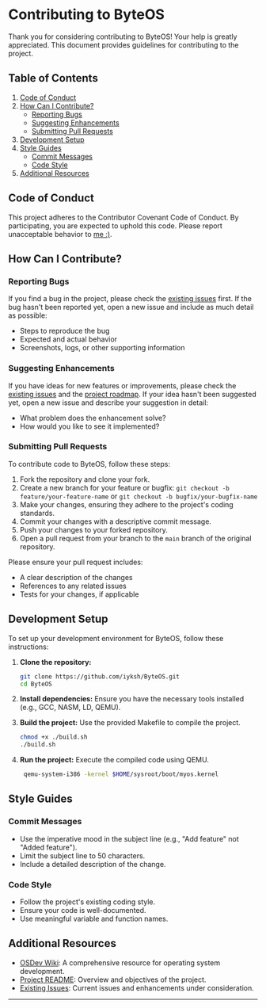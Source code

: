 # Contributing to ByteOS

Thank you for considering contributing to ByteOS! Your help is greatly appreciated. This document provides guidelines for contributing to the project.

## Table of Contents

1. [Code of Conduct](#code-of-conduct)
2. [How Can I Contribute?](#how-can-i-contribute)
   - [Reporting Bugs](#reporting-bugs)
   - [Suggesting Enhancements](#suggesting-enhancements)
   - [Submitting Pull Requests](#submitting-pull-requests)
3. [Development Setup](#development-setup)
4. [Style Guides](#style-guides)
   - [Commit Messages](#commit-messages)
   - [Code Style](#code-style)
5. [Additional Resources](#additional-resources)

## Code of Conduct

This project adheres to the Contributor Covenant Code of Conduct. By participating, you are expected to uphold this code. Please report unacceptable behavior to [me :)](mailto:gssantoz2012@gmail.com).

## How Can I Contribute?

### Reporting Bugs

If you find a bug in the project, please check the [existing issues](https://github.com/iyksh/ByteOS/issues) first. If the bug hasn't been reported yet, open a new issue and include as much detail as possible:

- Steps to reproduce the bug
- Expected and actual behavior
- Screenshots, logs, or other supporting information

### Suggesting Enhancements

If you have ideas for new features or improvements, please check the [existing issues](https://github.com/iyksh/ByteOS/issues) and the [project roadmap](https://github.com/iyksh/ByteOS/projects). If your idea hasn't been suggested yet, open a new issue and describe your suggestion in detail:

- What problem does the enhancement solve?
- How would you like to see it implemented?

### Submitting Pull Requests

To contribute code to ByteOS, follow these steps:

1. Fork the repository and clone your fork.
2. Create a new branch for your feature or bugfix: `git checkout -b feature/your-feature-name` or `git checkout -b bugfix/your-bugfix-name`
3. Make your changes, ensuring they adhere to the project's coding standards.
4. Commit your changes with a descriptive commit message.
5. Push your changes to your forked repository.
6. Open a pull request from your branch to the `main` branch of the original repository.

Please ensure your pull request includes:

- A clear description of the changes
- References to any related issues
- Tests for your changes, if applicable

## Development Setup

To set up your development environment for ByteOS, follow these instructions:

1. **Clone the repository:**
   ```sh
   git clone https://github.com/iyksh/ByteOS.git
   cd ByteOS
   ```

2. **Install dependencies:**
   Ensure you have the necessary tools installed (e.g., GCC, NASM, LD, QEMU).

3. **Build the project:**
   Use the provided Makefile to compile the project.
   ```sh
   chmod +x ./build.sh
   ./build.sh
   ```

4. **Run the project:**
   Execute the compiled code using QEMU.
   ```sh
    qemu-system-i386 -kernel $HOME/sysroot/boot/myos.kernel
   ```

## Style Guides

### Commit Messages

- Use the imperative mood in the subject line (e.g., "Add feature" not "Added feature").
- Limit the subject line to 50 characters.
- Include a detailed description of the change.

### Code Style

- Follow the project's existing coding style.
- Ensure your code is well-documented.
- Use meaningful variable and function names.

## Additional Resources

- [OSDev Wiki](https://wiki.osdev.org): A comprehensive resource for operating system development.
- [Project README](https://github.com/iyksh/ByteOS/blob/main/README.md): Overview and objectives of the project.
- [Existing Issues](https://github.com/iyksh/ByteOS/issues): Current issues and enhancements under consideration.

---
